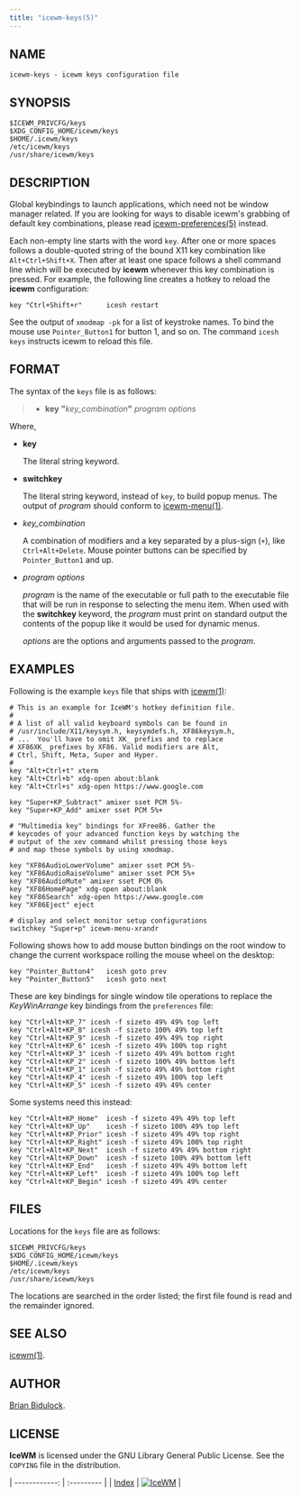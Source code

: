 ```yaml
---
title: "icewm-keys(5)"
---
```

## NAME

    icewm-keys - icewm keys configuration file

## SYNOPSIS

    $ICEWM_PRIVCFG/keys
    $XDG_CONFIG_HOME/icewm/keys
    $HOME/.icewm/keys
    /etc/icewm/keys
    /usr/share/icewm/keys

## DESCRIPTION

Global keybindings to launch applications, which need not be window
manager related. If you are looking for ways to disable icewm's grabbing
of default key combinations, please read [icewm-preferences(5)](icewm-preferences)
instead.

Each non-empty line starts with the word `key`.
After one or more spaces follows a double-quoted string of the bound X11
key combination like `Alt+Ctrl+Shift+X`.  Then after at least one space
follows a shell command line which will be executed by **icewm** whenever
this key combination is pressed.  For example, the following line
creates a hotkey to reload the **icewm** configuration:

    key "Ctrl+Shift+r"      icesh restart

See the output of `xmodmap -pk` for a list of keystroke names.
To bind the mouse use `Pointer_Button1` for button 1, and so on.
The command `icesh keys` instructs icewm to reload this file.

## FORMAT

The syntax of the `keys` file is as follows:

> - **key** **"**_key\_combination_**"** _program_ _options_

Where,

- **key**

    The literal string keyword.

- **switchkey**

    The literal string keyword, instead of `key`, to build popup menus.
    The output of _program_ should conform to [icewm-menu(1)](icewm-menu).

- _key\_combination_

    A combination of modifiers and a key separated by a plus-sign (`+`),
    like `Ctrl+Alt+Delete`. Mouse pointer buttons can be specified by
    `Pointer_Button1` and up.

- _program_ _options_

    _program_ is the name of the executable or full path to the executable
    file that will be run in response to selecting the menu item.  When used
    with the **switchkey** keyword, the _program_ must print on standard
    output the contents of the popup like it would be used for dynamic menus.

    _options_ are the options and arguments passed to the _program_.

## EXAMPLES

Following is the example `keys` file that ships with [icewm(1)](icewm):

    # This is an example for IceWM's hotkey definition file.
    #
    # A list of all valid keyboard symbols can be found in
    # /usr/include/X11/keysym.h, keysymdefs.h, XF86keysym.h,
    # ...  You'll have to omit XK_ prefixs and to replace
    # XF86XK_ prefixes by XF86. Valid modifiers are Alt,
    # Ctrl, Shift, Meta, Super and Hyper.
    #
    key "Alt+Ctrl+t" xterm
    key "Alt+Ctrl+b" xdg-open about:blank
    key "Alt+Ctrl+s" xdg-open https://www.google.com

    key "Super+KP_Subtract" amixer sset PCM 5%-
    key "Super+KP_Add" amixer sset PCM 5%+

    # "Multimedia key" bindings for XFree86. Gather the
    # keycodes of your advanced function keys by watching the
    # output of the xev command whilst pressing those keys
    # and map those symbols by using xmodmap.

    key "XF86AudioLowerVolume" amixer sset PCM 5%-
    key "XF86AudioRaiseVolume" amixer sset PCM 5%+
    key "XF86AudioMute" amixer sset PCM 0%
    key "XF86HomePage" xdg-open about:blank
    key "XF86Search" xdg-open https://www.google.com
    key "XF86Eject" eject

    # display and select monitor setup configurations
    switchkey "Super+p" icewm-menu-xrandr

Following shows how to add mouse button bindings on the root window to
change the current workspace rolling the mouse wheel on the desktop:

    key "Pointer_Button4"   icesh goto prev
    key "Pointer_Button5"   icesh goto next

These are key bindings for single window tile operations to replace the
_KeyWinArrange_ key bindings from the `preferences` file:

    key "Ctrl+Alt+KP_7" icesh -f sizeto 49% 49% top left
    key "Ctrl+Alt+KP_8" icesh -f sizeto 100% 49% top left
    key "Ctrl+Alt+KP_9" icesh -f sizeto 49% 49% top right
    key "Ctrl+Alt+KP_6" icesh -f sizeto 49% 100% top right
    key "Ctrl+Alt+KP_3" icesh -f sizeto 49% 49% bottom right
    key "Ctrl+Alt+KP_2" icesh -f sizeto 100% 49% bottom left
    key "Ctrl+Alt+KP_1" icesh -f sizeto 49% 49% bottom right
    key "Ctrl+Alt+KP_4" icesh -f sizeto 49% 100% top left
    key "Ctrl+Alt+KP_5" icesh -f sizeto 49% 49% center

Some systems need this instead:

    key "Ctrl+Alt+KP_Home"  icesh -f sizeto 49% 49% top left
    key "Ctrl+Alt+KP_Up"    icesh -f sizeto 100% 49% top left
    key "Ctrl+Alt+KP_Prior" icesh -f sizeto 49% 49% top right
    key "Ctrl+Alt+KP_Right" icesh -f sizeto 49% 100% top right
    key "Ctrl+Alt+KP_Next"  icesh -f sizeto 49% 49% bottom right
    key "Ctrl+Alt+KP_Down"  icesh -f sizeto 100% 49% bottom left
    key "Ctrl+Alt+KP_End"   icesh -f sizeto 49% 49% bottom left
    key "Ctrl+Alt+KP_Left"  icesh -f sizeto 49% 100% top left
    key "Ctrl+Alt+KP_Begin" icesh -f sizeto 49% 49% center

## FILES

Locations for the `keys` file are as follows:

    $ICEWM_PRIVCFG/keys
    $XDG_CONFIG_HOME/icewm/keys
    $HOME/.icewm/keys
    /etc/icewm/keys
    /usr/share/icewm/keys

The locations are searched in the order listed; the first file found is
read and the remainder ignored.

## SEE ALSO

[icewm(1)](icewm).

## AUTHOR

[Brian Bidulock](mailto:bidulock@openss7.org).

## LICENSE

**IceWM** is licensed under the GNU Library General Public License.
See the `COPYING` file in the distribution.

| ------------: | :--------- |
| [Index](/man) | [![IceWM](/images/logom.jpg "ice-wm.org")](https://ice-wm.org "ice-wm.org") |
